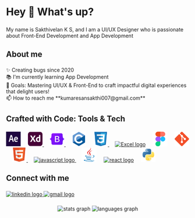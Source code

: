 <h1 align="left">Hey 👋 What's up?</h1>

###

<p align="left">My name is Sakthivelan K S, and I am a UI/UX Designer who is passionate about Front-End Development and App Development</p>

###

<h2 align="left">About me</h2>

###

<p align="left">✨ Creating bugs since 2020<br>📚 I'm currently learning App Development<br>🎯 Goals: Mastering UI/UX & Front-End to craft impactful digital experiences that delight users!<br> 📫 How to reach me **kumaresansakthi007@gmail.com** </p>

###

<h2 align="left">Crafted with Code: Tools & Tech</h2>

###

<div align="left">
  <a href="https://www.adobe.com/in/products/aftereffects.html" target="blank"><img src="https://github.com/devicons/devicon/blob/v2.15.1/icons/aftereffects/aftereffects-plain.svg" height="40" alt="After Effects logo" /></a>
  <img width="12" />
  <a href="https://helpx.adobe.com/xd/get-started.html" target="blank"><img src="https://github.com/devicons/devicon/blob/v2.15.1/icons/xd/xd-plain.svg" height="40" alt="Adobe Xd logo" /> </a>
  <img width="12" />
  <a href="https://getbootstrap.com/" target="blank"><img src="https://github.com/devicons/devicon/blob/v2.15.1/icons/bootstrap/bootstrap-original.svg" height="40" alt="Bootstap logo" /> </a>
  <img width="12" />
  <a href="https://devdocs.io/c/" target="blank"><img src="https://github.com/devicons/devicon/blob/v2.15.1/icons/c/c-original.svg" height="40" alt="C logo" /></a>
  <img width="12" />
  <a href="https://devdocs.io/css/" target="blank"><img src="https://github.com/devicons/devicon/blob/v2.15.1/icons/css3/css3-original.svg" height="40" alt="css3 logo" /> </a>
  <img width="12" />
  <a href="https://www.microsoft.com/en-in/microsoft-365/excel" target="blank"><img src="https://github.com/sempostma/office365-icons/blob/master/png/1024/excel.png" height="40" alt="Excel logo" /></a>
  <img width="12" />
  <a href="https://www.figma.com/" target="blank"><img src="https://github.com/devicons/devicon/blob/v2.15.1/icons/figma/figma-original.svg" height="40" alt="Figma logo" /></a>
  <img width="12" />
  <a href="https://git-scm.com/" target="blank"><img src="https://github.com/devicons/devicon/blob/v2.15.1/icons/git/git-original.svg" height="40" alt="Git logo"  /> </a>
  <img width="12" />
  <a href="https://devdocs.io/html/" target="blank"><img src="https://github.com/devicons/devicon/blob/v2.15.1/icons/html5/html5-original.svg" height="40" alt="html logo"  /> </a>
  <img width="12" />
  <a href="https://devdocs.io/javascript/" target="blank"><img src="https://cdn.jsdelivr.net/gh/devicons/devicon/icons/javascript/javascript-original.svg" height="40" alt="javascript logo"  /> </a>
  <img width="12" /> 
  <a href="https://docs.oracle.com/en/java/" target="blank"><img src="https://github.com/devicons/devicon/blob/v2.15.1/icons/java/java-original.svg" height="40" alt="java logo" /></a>
  <img width="12" />
  <a href="https://react.dev/" target="blank"><img src="https://cdn.jsdelivr.net/gh/devicons/devicon/icons/react/react-original.svg" height="40" alt="react logo"  /></a>
  <img width="12" />
  <a href="https://www.python.org/doc/" target="blank"><img src="https://github.com/devicons/devicon/blob/v2.15.1/icons/python/python-original.svg" height="40" alt="Python logo" /></a>
  <img width="12" />
</div>

###

<h2 align="left">Connect with me</h2>

###

<div align="left">
  <a href="https://www.linkedin.com/in/sakthivelan-k-s/" target="blank">
    <img src="https://raw.githubusercontent.com/maurodesouza/profile-readme-generator/master/src/assets/icons/social/linkedin/default.svg" width="52" height="40" alt="linkedin logo"  />
  </a>
  <a href="kumaresansakthi007@gmail.com" target="blank">
    <img src="https://raw.githubusercontent.com/maurodesouza/profile-readme-generator/master/src/assets/icons/social/gmail/default.svg" width="52" height="40" alt="gmail logo"  />
  </a>
</div>

###

<div align="center">
  <img src="https://github-readme-stats.vercel.app/api?username=sakthivelan3&hide_title=false&hide_rank=false&show_icons=true&include_all_commits=true&count_private=true&disable_animations=false&theme=dracula&locale=en&hide_border=false&order=1" height="150" alt="stats graph"  />
  <img src="https://github-readme-stats.vercel.app/api/top-langs?username=sakthivelan3&locale=en&hide_title=false&layout=compact&card_width=320&langs_count=5&theme=dracula&hide_border=false&order=2" height="150" alt="languages graph"  />
</div>

###
